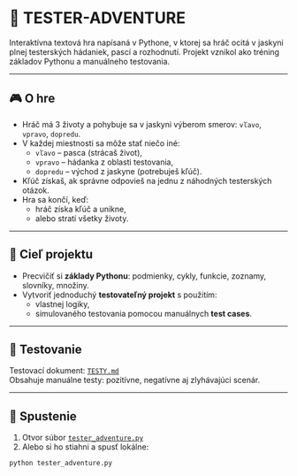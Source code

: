 # 🧪 TESTER-ADVENTURE

Interaktívna textová hra napísaná v Pythone, v ktorej sa hráč ocitá v jaskyni plnej testerských hádaniek, pascí a rozhodnutí. Projekt vznikol ako tréning základov Pythonu a manuálneho testovania.

---

## 🎮 O hre

- Hráč má 3 životy a pohybuje sa v jaskyni výberom smerov: `vľavo`, `vpravo`, `dopredu`.
- V každej miestnosti sa môže stať niečo iné:
  - `vľavo` – pasca (strácaš život),
  - `vpravo` – hádanka z oblasti testovania,
  - `dopredu` – východ z jaskyne (potrebuješ kľúč).
- Kľúč získaš, ak správne odpovieš na jednu z náhodných testerských otázok.
- Hra sa končí, keď:
  - hráč získa kľúč a unikne,
  - alebo stratí všetky životy.

---

## 🔑 Cieľ projektu

- Precvičiť si **základy Pythonu**: podmienky, cykly, funkcie, zoznamy, slovníky, množiny.
- Vytvoriť jednoduchý **testovateľný projekt** s použitím:
  - vlastnej logiky,
  - simulovaného testovania pomocou manuálnych **test cases**.

---

## 🧪 Testovanie

Testovací dokument: [`TESTY.md`](./TESTY.md)  
Obsahuje manuálne testy: pozitívne, negatívne aj zlyhávajúci scenár.

---

## 🚀 Spustenie

1. Otvor súbor [`tester_adventure.py`](./tester_adventure.py)
2. Alebo si ho stiahni a spusť lokálne:

```bash
python tester_adventure.py
